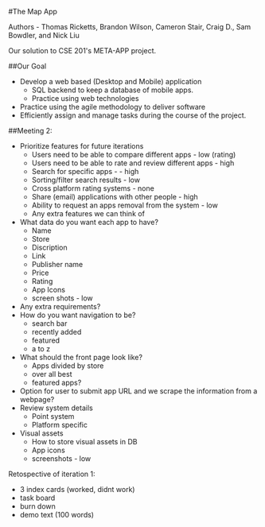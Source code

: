 #The Map App

Authors - Thomas Ricketts, Brandon Wilson, Cameron Stair, Craig D., Sam Bowdler, and Nick Liu

Our solution to CSE 201's META-APP project. 

##Our Goal
- Develop a web based (Desktop and Mobile) application
  - SQL backend to keep a database of mobile apps.
  - Practice using web technologies
- Practice using the agile methodology to deliver software
- Efficiently assign and manage tasks during the course of the project.

##Meeting 2:
- Prioritize features for future iterations
  - Users need to be able to compare different apps - low (rating)
  - Users need to be able to rate and review different apps - high
  - Search for specific apps - - high
  - Sorting/filter search results - low
  - Cross platform rating systems - none
  - Share (email) applications with other people - high
  - Ability to request an apps removal from the system - low 
  - Any extra features we can think of
- What data do you want each app to have?
  - Name
  - Store
  - Discription
  - Link
  - Publisher name
  - Price
  - Rating
  - App Icons
  - screen shots - low
- Any extra requirements?
- How do you want navigation to be?
  - search bar
  - recently added
  - featured
  - a to z
- What should the front page look like?
  - Apps divided by store
  - over all best
  - featured apps?
- Option for user to submit app URL and we scrape the information from a webpage?
- Review system details
  - Point system
  - Platform specific
- Visual assets
  - How to store visual assets in DB
  - App icons
  - screenshots - low


Retospective of iteration 1:
- 3 index cards (worked, didnt work)
- task board
- burn down
- demo text (100 words)
